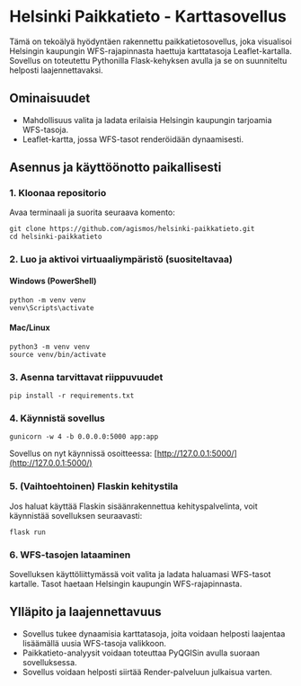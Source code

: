# Helsinki Paikkatieto - Karttasovellus

Tämä on tekoälyä hyödyntäen rakennettu paikkatietosovellus, joka visualisoi Helsingin kaupungin WFS-rajapinnasta haettuja karttatasoja Leaflet-kartalla. Sovellus on toteutettu Pythonilla Flask-kehyksen avulla ja se on suunniteltu helposti laajennettavaksi.

## Ominaisuudet

- Mahdollisuus valita ja ladata erilaisia Helsingin kaupungin tarjoamia WFS-tasoja.
- Leaflet-kartta, jossa WFS-tasot renderöidään dynaamisesti.

## Asennus ja käyttöönotto paikallisesti

### 1. Kloonaa repositorio

Avaa terminaali ja suorita seuraava komento:

```
git clone https://github.com/agismos/helsinki-paikkatieto.git
cd helsinki-paikkatieto
```

### 2. Luo ja aktivoi virtuaaliympäristö (suositeltavaa)

#### Windows (PowerShell)

```
python -m venv venv
venv\Scripts\activate
```

#### Mac/Linux

```
python3 -m venv venv
source venv/bin/activate
```

### 3. Asenna tarvittavat riippuvuudet

```
pip install -r requirements.txt
```

### 4. Käynnistä sovellus

```
gunicorn -w 4 -b 0.0.0.0:5000 app:app
```

Sovellus on nyt käynnissä osoitteessa: [http://127.0.0.1:5000/](http://127.0.0.1:5000/)

### 5. (Vaihtoehtoinen) Flaskin kehitystila

Jos haluat käyttää Flaskin sisäänrakennettua kehityspalvelinta, voit käynnistää sovelluksen seuraavasti:

```
flask run
```

### 6. WFS-tasojen lataaminen

Sovelluksen käyttöliittymässä voit valita ja ladata haluamasi WFS-tasot kartalle. Tasot haetaan Helsingin kaupungin WFS-rajapinnasta.

## Ylläpito ja laajennettavuus

- Sovellus tukee dynaamisia karttatasoja, joita voidaan helposti laajentaa lisäämällä uusia WFS-tasoja valikkoon.
- Paikkatieto-analyysit voidaan toteuttaa PyQGISin avulla suoraan sovelluksessa.
- Sovellus voidaan helposti siirtää Render-palveluun julkaisua varten.


